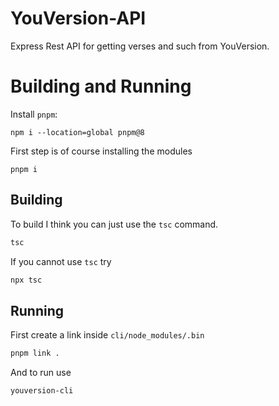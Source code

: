 # YouVersion-API

Express Rest API for getting verses and such from YouVersion.

# Building and Running

Install `pnpm`:

```
npm i --location=global pnpm@8
```

First step is of course installing the modules

```
pnpm i
```

## Building

To build I think you can just use the `tsc` command.

```bash
tsc
```

If you cannot use `tsc` try

```bash
npx tsc
```

## Running

First create a link inside `cli/node_modules/.bin`

```bash
pnpm link .
```

And to run use

```bash
youversion-cli
```
